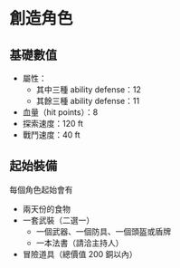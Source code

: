 # 創造角色

## 基礎數值

- 屬性：
  - 其中三種 ability defense：12
  - 其餘三種 ability defense：11
- 血量（hit points）：8
- 探索速度：120 ft
- 戰鬥速度：40 ft

## 起始裝備

每個角色起始會有

- 兩天份的食物
- 一套武裝（二選一）
  - 一個武器、一個防具、一個頭盔或盾牌
  - 一本法書（請洽主持人）
- 冒險道具（總價值 200 銅以內）

